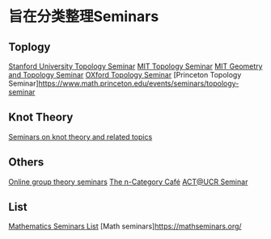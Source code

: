 # 旨在分类整理Seminars

## Toplogy
   [Stanford University Topology Seminar](https://mathematics.stanford.edu/events/topology)
   [MIT Topology Seminar](https://math.mit.edu/topology/index.html)
   [MIT Geometry and Topology Seminar](https://sites.google.com/site/yupanduke/GTseminar)
   [OXford Topology Seminar](https://www.maths.ox.ac.uk/events/list/700/all)
   [Princeton Topology Seminar]https://www.math.princeton.edu/events/seminars/topology-seminar
## Knot Theory
   [Seminars on knot theory and related topics](https://www.ktrt-seminars.com/)
## Others
   [Online group theory seminars](https://nato.li/grouptheory)
   [The n-Category Café](https://golem.ph.utexas.edu/category/)
   [ACT@UCR Seminar](https://sites.google.com/ucr.edu/actucr/)
## List 
   [Mathematics Seminars List](https://jaume.dedios.cat/math-seminars/)
   [Math seminars]https://mathseminars.org/
   
   

